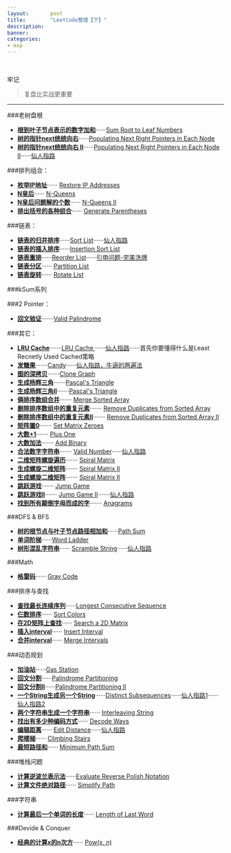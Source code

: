 ```yaml
---
layout:       post
title:        "LeetCode整理【下】"
description: 
banner: 
categories: 
- exp
---
```


<br />

牢记
> 复盘比实战更重要

 
---

###老树盘根
- [**根到叶子节点表示的数字加和**](http://oj.leetcode.com/problems/sum-root-to-leaf-numbers/)······[Sum Root to Leaf Numbers](https://github.com/buptjz/AlgoPrac/blob/master/LeetCode/Tree/SumRoottoLeafNumbers.cpp)
- [**树的指针next统统向右**](http://oj.leetcode.com/problems/populating-next-right-pointers-in-each-node/)······[Populating Next Right Pointers in Each Node](https://github.com/buptjz/AlgoPrac/blob/master/LeetCode/Tree/PopulatingNextRightPointersinEachNode.cpp)
- [**树的指针next统统向右 II**](http://oj.leetcode.com/problems/populating-next-right-pointers-in-each-node-ii/)······[Populating Next Right Pointers in Each Node II](https://github.com/buptjz/AlgoPrac/blob/master/LeetCode/Tree/PopulatingNextRightPointersinEachNodeII.cpp)······[仙人指路](http://discuss.leetcode.com/questions/282/populating-next-right-pointers-in-each-node-ii)

###排列组合：
- [**枚举IP地址**](http://oj.leetcode.com/problems/restore-ip-addresses/)······
[Restore IP Addresses](https://github.com/buptjz/AlgoPrac/blob/master/LeetCode/Permutation/RestoreIPAddresses.cpp)
- [**N皇后**](http://oj.leetcode.com/problems/n-queens/)······
[N-Queens](https://github.com/buptjz/AlgoPrac/blob/master/LeetCode/Permutation/N-Queens.cpp)
- [**N皇后问题解的个数**](http://oj.leetcode.com/problems/n-queens-ii/)······
[N-Queens II](https://github.com/buptjz/AlgoPrac/blob/master/LeetCode/Permutation/N-QueensII.cpp)
- [**排出括号的各种组合**](http://oj.leetcode.com/problems/generate-parentheses/)······
[Generate Parentheses](https://github.com/buptjz/AlgoPrac/blob/master/LeetCode/Permutation/GenerateParentheses.cpp)

###链表：

- [**链表的归并排序**](http://oj.leetcode.com/problems/sort-list/)······[Sort List](https://github.com/buptjz/AlgoPrac/blob/master/LeetCode/Sort/SortList.cpp)······[仙人指路](http://www.cnblogs.com/TenosDoIt/p/3434550.html)
- [**链表的插入排序**](http://oj.leetcode.com/problems/insertion-sort-list/)······[Insertion Sort List](https://github.com/buptjz/AlgoPrac/blob/master/LeetCode/Sort/InsertionSortList.cpp)
- [**链表重排**](http://oj.leetcode.com/problems/reorder-list/)······[Reorder List](https://github.com/buptjz/AlgoPrac/blob/master/LeetCode/List/ReorderList.cpp)······[引申问题-完美洗牌](http://blog.csdn.net/v_july_v/article/details/10212493)
- [**链表分区**](http://oj.leetcode.com/problems/partition-list/)······
[Partition List](https://github.com/buptjz/AlgoPrac/blob/master/LeetCode/List/PartitionList.cpp)
- [**链表旋转**](http://oj.leetcode.com/problems/rotate-list/)······
[Rotate List](https://github.com/buptjz/AlgoPrac/blob/master/LeetCode/List/RotateList.cpp)

###kSum系列


###2 Pointer：

- [**回文验证**](http://oj.leetcode.com/problems/valid-palindrome/)·······[Valid Palindrome](https://github.com/buptjz/AlgoPrac/blob/master/LeetCode/TwoPointer/ValidPalindrome.cpp)

###其它：

- [**LRU Cache**](http://oj.leetcode.com/problems/lru-cache/)·······[LRU Cache
](https://github.com/buptjz/AlgoPrac/blob/master/LeetCode/Others/LRUCache.cpp)······[仙人指路](http://fisherlei.blogspot.com/2013/11/leetcode-lru-cache-solution.html)······首先你要懂得什么是Least Recnetly Used Cached策略
- [**发糖果**](http://oj.leetcode.com/problems/candy/)·······[Candy](https://github.com/buptjz/AlgoPrac/blob/master/LeetCode/Others/Candy.cpp)······[仙人指路，牛逼的两遍法](http://zhaohongze.com/wordpress/2013/12/10/leetcode-candy/)
- [**图的深拷贝**](http://oj.leetcode.com/problems/clone-graph/)·······[Clone Graph](https://github.com/buptjz/AlgoPrac/blob/master/LeetCode/DFSBFS/CloneGraph.cpp)
- [**生成杨辉三角**](http://oj.leetcode.com/problems/pascals-triangle/)·······[Pascal's Triangle](https://github.com/buptjz/AlgoPrac/blob/master/LeetCode/Others/PascalsTriangle.cpp)
- [**生成杨辉三角II**](http://oj.leetcode.com/problems/pascals-triangle-ii/)·······[Pascal's Triangle](https://github.com/buptjz/AlgoPrac/blob/master/LeetCode/Others/PascalsTriangleII.cpp)
- [**俩排序数组合并**](http://oj.leetcode.com/problems/merge-sorted-array/)·······
[Merge Sorted Array](https://github.com/buptjz/AlgoPrac/blob/master/LeetCode/Others/MergeSortedArray.cpp)
- [**删除排序数组中的重复元素**](oj.leetcode.com/problems/remove-duplicates-from-sorted-array/)·······
[Remove Duplicates from Sorted Array](https://github.com/buptjz/AlgoPrac/blob/master/LeetCode/Others/RemoveDuplicatesfromSortedArray.cpp)
- [**删除排序数组中的重复元素II**](http://oj.leetcode.com/problems/remove-duplicates-from-sorted-array-ii/)·······
[Remove Duplicates from Sorted Array II](https://github.com/buptjz/AlgoPrac/blob/master/LeetCode/Others/RemoveDuplicatesfromSortedArrayII.cpp)
- [**矩阵置0**](http://oj.leetcode.com/problems/set-matrix-zeroes/)·······
[Set Matrix Zeroes](https://github.com/buptjz/AlgoPrac/blob/master/LeetCode/Others/SetMatrixZeroes.cpp)
- [**大数+1**](http://oj.leetcode.com/problems/plus-one/)·······
[Plus One](https://github.com/buptjz/AlgoPrac/blob/master/LeetCode/Others/PlusOne.cpp)
- [**大数加法**](http://oj.leetcode.com/problems/add-binary/)·······
[Add Binary](https://github.com/buptjz/AlgoPrac/blob/master/LeetCode/Others/AddBinary.cpp)
- [**合法数字字符串**](http://oj.leetcode.com/problems/valid-number/)·······
[Valid Number](https://github.com/buptjz/AlgoPrac/blob/master/LeetCode/Others/ValidNumber.cpp)······[仙人指路](http://discuss.leetcode.com/questions/241/valid-number)
- [**二维矩阵螺旋遍历**](http://oj.leetcode.com/problems/spiral-matrix/)·······
[Spiral Matrix](https://github.com/buptjz/AlgoPrac/blob/master/LeetCode/Others/SpiralMatrix.cpp)
- [**生成螺旋二维矩阵**](http://oj.leetcode.com/problems/spiral-matrix-ii/)·······
[Spiral Matrix II](https://github.com/buptjz/AlgoPrac/blob/master/LeetCode/Others/SpiralMatrixII.cpp)
- [**生成螺旋二维矩阵**](http://oj.leetcode.com/problems/spiral-matrix-ii/)·······
[Spiral Matrix II](https://github.com/buptjz/AlgoPrac/blob/master/LeetCode/Others/SpiralMatrixII.cpp)
- [**跳跃游戏**](http://oj.leetcode.com/problems/jump-game/)·······
[Jump Game](https://github.com/buptjz/AlgoPrac/blob/master/LeetCode/Others/JumpGame.cpp)
- [**跳跃游戏II**](http://oj.leetcode.com/problems/jump-game-ii/)·······
[Jump Game II](https://github.com/buptjz/AlgoPrac/blob/master/LeetCode/Others/JumpGameII.cpp)·······[仙人指路](http://www.cnblogs.com/lichen782/p/leetcode_Jump_Game_II.html)
- [**找到所有颠倒字母而成的字**](oj.leetcode.com/problems/anagrams/)·······
[Anagrams](https://github.com/buptjz/AlgoPrac/blob/master/LeetCode/Others/Anagrams.cpp)

###DFS & BFS

- [**树的根节点与叶子节点路径相加和**](http://oj.leetcode.com/problems/path-sum/)······[Path Sum](https://github.com/buptjz/AlgoPrac/blob/master/LeetCode/DFSBFS/PathSum.cpp)
- [**单词阶梯**](http://oj.leetcode.com/problems/word-ladder/)······[Word Ladder](https://github.com/buptjz/AlgoPrac/blob/master/LeetCode/DFSBFS/WordLadder.cpp)
- [**树形混乱字符串**](http://oj.leetcode.com/problems/scramble-string/)······
[Scramble String](https://github.com/buptjz/AlgoPrac/blob/master/LeetCode/DFSBFS/WordLadder.cpp)······[仙人指路](http://blog.csdn.net/jecklee/article/details/20854679)

###Math
- [**格雷码**](http://oj.leetcode.com/problems/gray-code/)······
[Gray Code](https://github.com/buptjz/AlgoPrac/blob/master/LeetCode/Math/GrayCode.cpp)


###排序与查找

- [**查找最长连续序列**](http://oj.leetcode.com/problems/longest-consecutive-sequence/)······[Longest Consecutive Sequence](https://github.com/buptjz/AlgoPrac/blob/master/LeetCode/Search/LongestConsecutiveSequence.cpp)
- [**仨数排序**](http://oj.leetcode.com/problems/sort-colors/)······
[Sort Colors](https://github.com/buptjz/AlgoPrac/blob/master/LeetCode/Sort/SortColors.cpp)
- [**在2D矩阵上查找**](http://oj.leetcode.com/problems/search-a-2d-matrix/)······
[Search a 2D Matrix](https://github.com/buptjz/AlgoPrac/blob/master/LeetCode/Search/Searcha2DMatrix.cpp)
- [**插入interval**](http://oj.leetcode.com/problems/insert-interval/)······
[Insert Interval](https://github.com/buptjz/AlgoPrac/blob/master/LeetCode/Search/InsertInterval.cpp)
- [**合并interval**](http://oj.leetcode.com/problems/merge-intervals/)······
[Merge Intervals](https://github.com/buptjz/AlgoPrac/blob/master/LeetCode/Sort/MergeIntervals.cpp)

###动态规划
- [**加油站**](http://oj.leetcode.com/problems/gas-station/)······[Gas Station](https://github.com/buptjz/AlgoPrac/blob/master/LeetCode/DP/GasStation.cpp)
- [**回文分割**](http://oj.leetcode.com/problems/palindrome-partitioning/)······[Palindrome Partitioning](https://github.com/buptjz/AlgoPrac/blob/master/LeetCode/DP/PalindromePartitioning.cpp)
- [**回文分割II**](http://oj.leetcode.com/problems/palindrome-partitioning-ii/)······[Palindrome Partitioning II](https://github.com/buptjz/AlgoPrac/blob/master/LeetCode/DP/PalindromePartitioningII.cpp)
- [**一个String生成另一个String**](http://oj.leetcode.com/problems/distinct-subsequences/)······[Distinct Subsequences](https://github.com/buptjz/AlgoPrac/blob/master/LeetCode/DP/DistinctSubsequences.cpp)······[仙人指路1](http://zhongyinzhang.wordpress.com/2014/03/05/distinct-subsequences/)······[仙人指路2](http://stackoverflow.com/questions/20459262/distinct-subsequences-dp-explanation)
- [**两个字符串生成一个字符串**](http://oj.leetcode.com/problems/interleaving-string/)······
[Interleaving String](https://github.com/buptjz/AlgoPrac/blob/master/LeetCode/DP/InterleavingString.cpp)
- [**找出有多少种编码方式**](http://oj.leetcode.com/problems/decode-ways/)······
[Decode Ways](https://github.com/buptjz/AlgoPrac/blob/master/LeetCode/DP/DecodeWays.cpp)
- [**编辑距离**](http://oj.leetcode.com/problems/edit-distance/)······
[Edit Distance](https://github.com/buptjz/AlgoPrac/blob/master/LeetCode/DP/EditDistance.cpp)······[仙人指路](http://blog.csdn.net/huaweidong2011/article/details/7727482)
- [**爬楼梯**](http://oj.leetcode.com/problems/climbing-stairs/)······
[Climbing Stairs](https://github.com/buptjz/AlgoPrac/blob/master/LeetCode/DP/ClimbingStairs.cpp)
- [**最短路径和**](http://oj.leetcode.com/problems/minimum-path-sum/)······
[Minimum Path Sum](https://github.com/buptjz/AlgoPrac/blob/master/LeetCode/DP/ClimbingStairs.cpp)

###堆栈问题
- [**计算逆波兰表示法**](http://oj.leetcode.com/problems/evaluate-reverse-polish-notation/)······[Evaluate Reverse Polish Notation](https://github.com/buptjz/AlgoPrac/blob/master/LeetCode/Stack/EvaluateReversePolishNotation.cpp)
- [**计算文件绝对路径**](http://oj.leetcode.com/problems/simplify-path/)······
[Simplify Path](https://github.com/buptjz/AlgoPrac/blob/master/LeetCode/Stack/SimplifyPath.cpp)

###字符串
- [**计算最后一个单词的长度**](http://oj.leetcode.com/problems/length-of-last-word/)······
[Length of Last Word](https://github.com/buptjz/AlgoPrac/blob/master/LeetCode/strings/LengthofLastWord.cpp)

###Devide & Conquer
- [**经典的计算x的n次方**](http://oj.leetcode.com/problems/powx-n/)······
[Pow(x, n)](https://github.com/buptjz/AlgoPrac/blob/master/LeetCode/DivideConquer/PowXN.cpp)

